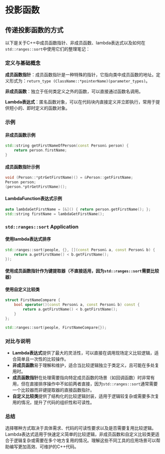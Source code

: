# 投影函数

## 传递投影函数的方式
以下是关于C++中成员函数指针、非成员函数、lambda表达式以及如何在`std::ranges::sort`中使用它们的整理笔记：

### 定义与基础概念

**成员函数指针**：成员函数指针是一种特殊的指针，它指向类中成员函数的地址。定义形式为：`return_type (ClassName::*pointerName)(parameter_types)`。

**非成员函数**：独立于任何类定义之外的函数，可以直接通过函数名调用。

**Lambda表达式**：匿名函数对象，可以在代码块内直接定义并立即执行，常用于提供短小的、即时定义的函数对象。

### 示例

#### 非成员函数示例

```c++
std::string getFirstNameOfPerson(const Person& person) {
    return person.firstName;
}
```

#### 成员函数指针示例

```c++
void (Person::*ptrGetFirstName)() = &Person::getFirstName;
Person person;
(person.*ptrGetFirstName)();
```

#### LambdaFunction表达式示例

```c++
auto lambdaGetFirstName = [&]() { return person.getFirstName(); };
std::string firstName = lambdaGetFirstName();
```

### `std::ranges::sort` Application

#### 使用lambda表达式排序

```c++
std::ranges::sort(people, {}, [](const Person& a, const Person& b) {
    return a.getFirstName() < b.getFirstName();
});
```

#### 使用成员函数指针作为键提取器（不直接适用，因为`std::ranges::sort`需要比较器）

#### 使用自定义比较类

```c++
struct FirstNameCompare {
    bool operator()(const Person& a, const Person& b) const {
        return a.getFirstName() < b.getFirstName();
    }
};

std::ranges::sort(people, FirstNameCompare{});
```

### 对比与说明

- **Lambda表达式**提供了最大的灵活性，可以直接在调用现场定义比较逻辑，适合简单且一次性的比较操作。
- **非成员函数**易于理解和维护，适合当比较逻辑独立于类定义，且可能在多处复用时。
- **成员函数指针**在处理需要指向特定成员函数的场景（如回调函数）时非常有用，但在直接排序操作中不如前两者直接，因为`std::ranges::sort`通常需要一个比较器而非键提取器的直接函数指针。
- **自定义比较类**提供了结构化的比较逻辑封装，适用于逻辑较复杂或需要多次复用的情况，提升了代码的组织性和可读性。

### 总结

选择哪种方式取决于具体需求、代码的可读性要求以及是否需要复用比较逻辑。Lambda表达式适用于快速定义简单的比较逻辑，非成员函数和自定义比较类更适合于逻辑复杂或需要在多个地方复用的情况。理解这些不同工具的应用场景可以帮助编写更加高效、可维护的C++代码。